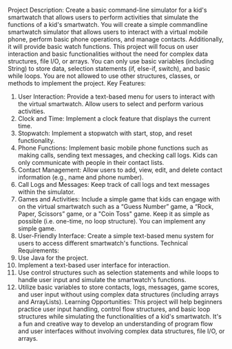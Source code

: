 Project Description:
Create a basic command-line simulator for a kid's smartwatch that allows users to perform
activities that simulate the functions of a kid's smartwatch. You will create a simple commandline
smartwatch simulator that allows users to interact with a virtual mobile phone, perform
basic phone operations, and manage contacts. Additionally, it will provide basic watch
functions. This project will focus on user interaction and basic functionalities without the need
for complex data structures, file I/O, or arrays. You can only use basic variables (including
String) to store data, selection statements (if, else-if, switch), and basic while loops. You are not
allowed to use other structures, classes, or methods to implement the project.
Key Features:
1. User Interaction: Provide a text-based menu for users to interact with the virtual
smartwatch. Allow users to select and perform various activities.
2. Clock and Time: Implement a clock feature that displays the current time.
3. Stopwatch: Implement a stopwatch with start, stop, and reset functionality.
4. Phone Functions: Implement basic mobile phone functions such as making calls, sending
text messages, and checking call logs. Kids can only communicate with people in their
contact lists.
5. Contact Management: Allow users to add, view, edit, and delete contact information (e.g.,
name and phone number).
6. Call Logs and Messages: Keep track of call logs and text messages within the simulator.
7. Games and Activities: Include a simple game that kids can engage with on the virtual
smartwatch such as a “Guess Number” game, a “Rock, Paper, Scissors” game, or a "Coin
Toss" game. Keep it as simple as possible (i.e. one-time, no loop structure). You can
implement any simple game.
8. User-Friendly Interface: Create a simple text-based menu system for users to access
different smartwatch's functions.
Technical Requirements:
1. Use Java for the project.
2. Implement a text-based user interface for interaction.
3. Use control structures such as selection statements and while loops to handle user input
and simulate the smartwatch's functions.
4. Utilize basic variables to store contacts, logs, messages, game scores, and user input
without using complex data structures (including arrays and ArrayLists).
Learning Opportunities:
This project will help beginners practice user input handling, control flow structures, and basic
loop structures while simulating the functionalities of a kid's smartwatch. It's a fun and creative
way to develop an understanding of program flow and user interfaces without involving
complex data structures, file I/O, or arrays.
